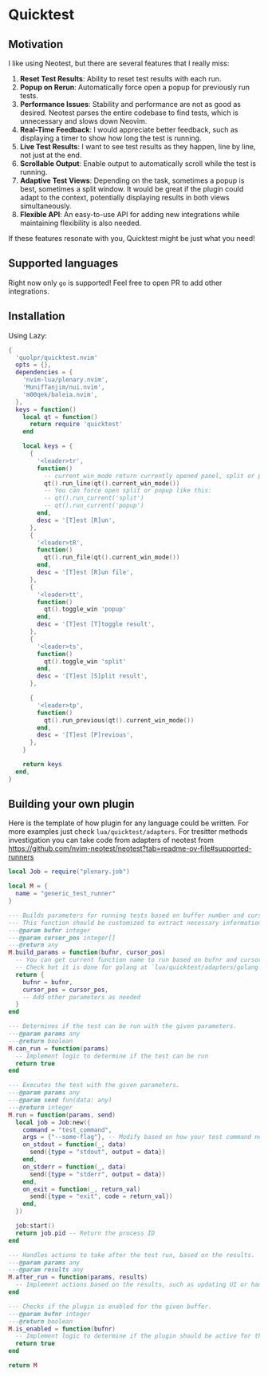 # Quicktest

## Motivation
I like using Neotest, but there are several features that I really miss:

1. **Reset Test Results**: Ability to reset test results with each run.
2. **Popup on Rerun**: Automatically force open a popup for previously run tests.
3. **Performance Issues**: Stability and performance are not as good as desired. Neotest parses the entire codebase to find tests, which is unnecessary and slows down Neovim.
4. **Real-Time Feedback**: I would appreciate better feedback, such as displaying a timer to show how long the test is running.
5. **Live Test Results**: I want to see test results as they happen, line by line, not just at the end.
6. **Scrollable Output**: Enable output to automatically scroll while the test is running.
7. **Adaptive Test Views**: Depending on the task, sometimes a popup is best, sometimes a split window. It would be great if the plugin could adapt to the context, potentially displaying results in both views simultaneously.
8. **Flexible API**: An easy-to-use API for adding new integrations while maintaining flexibility is also needed.

If these features resonate with you, Quicktest might be just what you need!

## Supported languages

Right now only `go` is supported! Feel free to open PR to add other integrations.

## Installation

Using Lazy:

```lua
{
  'quolpr/quicktest.nvim'
  opts = {},
  dependencies = {
    'nvim-lua/plenary.nvim',
    'MunifTanjim/nui.nvim',
    'm00qek/baleia.nvim',
  },
  keys = function()
    local qt = function()
      return require 'quicktest'
    end

    local keys = {
      {
        '<leader>tr',
        function()
          -- current_win_mode return currently opened panel, split or popup
          qt().run_line(qt().current_win_mode())
          -- You can force open split or popup like this:
          -- qt().run_current('split')
          -- qt().run_current('popup')
        end,
        desc = '[T]est [R]un',
      },
      {
        '<leader>tR',
        function()
          qt().run_file(qt().current_win_mode())
        end,
        desc = '[T]est [R]un file',
      },
      {
        '<leader>tt',
        function()
          qt().toggle_win 'popup'
        end,
        desc = '[T]est [T]toggle result',
      },
      {
        '<leader>ts',
        function()
          qt().toggle_win 'split'
        end,
        desc = '[T]est [S]plit result',
      },

      {
        '<leader>tp',
        function()
          qt().run_previous(qt().current_win_mode())
        end,
        desc = '[T]est [P]revious',
      },
    }

    return keys
  end,
}
```

## Building your own plugin

Here is the template of how plugin for any language could be written. For more examples just check `lua/quicktest/adapters`. For tresitter methods investigation you can take code from adapters of neotest from https://github.com/nvim-neotest/neotest?tab=readme-ov-file#supported-runners

```lua
local Job = require("plenary.job")

local M = {
  name = "generic_test_runner"
}

--- Builds parameters for running tests based on buffer number and cursor position.
--- This function should be customized to extract necessary information from the buffer.
---@param bufnr integer
---@param cursor_pos integer[]
---@return any
M.build_params = function(bufnr, cursor_pos)
  -- You can get current function name to run based on bufnr and cursor_pos
  -- Check hot it is done for golang at `lua/quicktest/adapters/golang`
  return {
    bufnr = bufnr,
    cursor_pos = cursor_pos,
    -- Add other parameters as needed
  }
end

--- Determines if the test can be run with the given parameters.
---@param params any
---@return boolean
M.can_run = function(params)
  -- Implement logic to determine if the test can be run
  return true
end

--- Executes the test with the given parameters.
---@param params any
---@param send fun(data: any)
---@return integer
M.run = function(params, send)
  local job = Job:new({
    command = "test_command",
    args = {"--some-flag"}, -- Modify based on how your test command needs to be structured
    on_stdout = function(_, data)
      send({type = "stdout", output = data})
    end,
    on_stderr = function(_, data)
      send({type = "stderr", output = data})
    end,
    on_exit = function(_, return_val)
      send({type = "exit", code = return_val})
    end,
  })

  job:start()
  return job.pid -- Return the process ID
end

--- Handles actions to take after the test run, based on the results.
---@param params any
---@param results any
M.after_run = function(params, results)
  -- Implement actions based on the results, such as updating UI or handling errors
end

--- Checks if the plugin is enabled for the given buffer.
---@param bufnr integer
---@return boolean
M.is_enabled = function(bufnr)
  -- Implement logic to determine if the plugin should be active for the given buffer
  return true
end

return M
```
